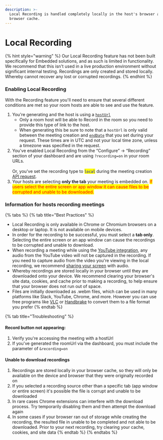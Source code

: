 ```yaml
---
description: >-
  Local Recording is handled completely locally in the host's browser and
  browser cache.
---
```


# Local Recording

{% hint style="warning" %}
Our Local Recording feature has not been built specifically for Embedded solutions, and as such is limited in functionality. We recommend that this isn't used in a live production environment without significant internal testing. Recordings are only created and stored locally. Whereby cannot recover any lost or corrupted recordings.
{% endhint %}

### Enabling Local Recording

With the Recording feature you'll need to ensure that several different conditions are met so your room hosts are able to see and use the feature.

1. You're generating and the host is using a [`hostUrl`](../../../whereby-101/user-roles-and-privileges.md)
   * Only a room host will be able to Record in the room so you need to provide this type of link to the host.
   * When generating this be sure to note that a `hostUrl` is only valid between the meeting creation and [`endDate`](../../../whereby-101/creating-and-deleting-rooms/) that you set during your request. These times are in UTC and not your local time zone, unless a timezone was specified in the request.
2. You've enabled Local Recording from the “Configure” → “Recording” section of your dashboard and are using `?recording=on` in your room URLs. \
   \
   Or, you've set the recording type to <mark style="color:blue;">`local`</mark> during the meeting creation [API request](../../../reference/whereby-rest-api-reference.md#create-meeting).
3. Your hosts are selecting **only the tab** your meeting is embedded on. <mark style="color:red;">If users select the entire screen or app window it can cause files to be corrupted and unable to be downloaded.</mark>

### Information for hosts recording meetings

{% tabs %}
{% tab title="Best Practices" %}
* Local Recording is only available in Chrome or Chromium browsers on a desktop or laptop. It is not available on mobile devices.
* In order for the recording to be successful, you must select a **tab only**. Selecting the entire screen or an app window can cause the recordings to be corrupted and unable to download.
* When recording a meeting while using the [YouTube integration](../../../whereby-101/customizing-rooms/using-url-parameters.md#roomintegrations), any audio from the YouTube video will not be captured in the recording. If you need to capture audio from the video you're viewing in the local recording, we recommend [sharing your screen](../../../end-user/screen-sharing.md#screen-sharing-with-audio) with audio.
* Whereby recordings are stored locally in your browser until they are downloaded onto your device. We recommend clearing your browser's site data, cookies, and cache prior to making a recording, to help ensure that your browser does not run out of space.&#x20;
* Files are initially downloaded as .webm files, which can be used in many platforms like Slack, YouTube, Chrome, and more. However you can use free programs like [VLC](https://www.videolan.org/vlc/index.html) or [Handbrake](https://handbrake.fr/) to convert them to a file format you prefer
{% endtab %}

{% tab title="Troubleshooting" %}
#### Record button not appearing:

1. Verify you're accessing the meeting with a hostUrl
2. If you've generated the roomUrl via the dashboard, you must include the parameter of `&recording=on`&#x20;

#### Unable to download recordings

1. Recordings are stored locally in your browser cache, so they will only be available on the device and browser that they were originally recorded on
2. If you selected a recording source other than a specific tab (app window or entire screen) it's possible the file is corrupt and unable to be downloaded
3. In rare cases Chrome extensions can interfere with the download process. Try temporarily disabling them and then attempt the download again
4. In some cases if your browser ran out of storage while creating the recording, the resulted file in unable to be completed and not able to be downloaded. Prior to your next recording, try clearing your cache, cookies, and site data
{% endtab %}
{% endtabs %}

